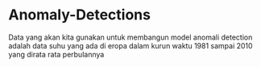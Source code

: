 # Anomaly-Detections
Data yang akan kita gunakan untuk membangun model anomali detection adalah data suhu yang ada di eropa dalam kurun waktu 1981 sampai 2010 yang dirata rata perbulannya
